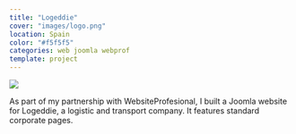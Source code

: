 ```yaml
---
title: "Logeddie"
cover: "images/logo.png"
location: Spain
color: "#f5f5f5"
categories: web joomla webprof
template: project
---
```


![](/work/logeddie/images/1.jpg)

As part of my partnership with WebsiteProfesional, I built a Joomla website for Logeddie, a logistic and transport company. It features standard corporate pages.
